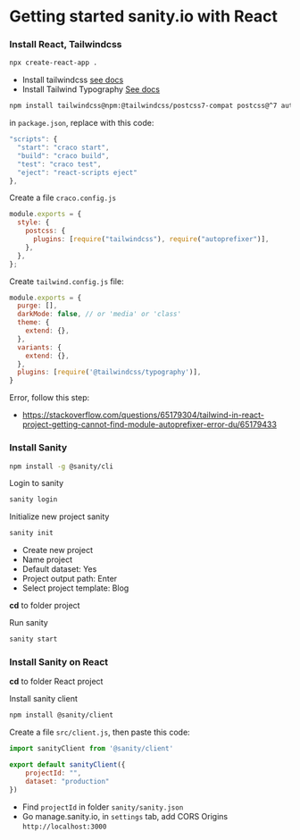 # Getting started sanity.io with React

### Install React, Tailwindcss

```bash
npx create-react-app .
```

- Install tailwindcss [see docs](https://tailwindcss.com/docs/guides/create-react-app)
- Install Tailwind Typography [See docs](https://github.com/tailwindlabs/tailwindcss-typography)

```bash
npm install tailwindcss@npm:@tailwindcss/postcss7-compat postcss@^7 autoprefixer@^9 @craco/craco @tailwindcss/typography -D
```

in `package.json`, replace with this code:

```js
"scripts": {
  "start": "craco start",
  "build": "craco build",
  "test": "craco test",
  "eject": "react-scripts eject"
},
```

Create a file `craco.config.js`

```js
module.exports = {
  style: {
    postcss: {
      plugins: [require("tailwindcss"), require("autoprefixer")],
    },
  },
};
```

Create `tailwind.config.js` file:

```js
module.exports = {
  purge: [],
  darkMode: false, // or 'media' or 'class'
  theme: {
    extend: {},
  },
  variants: {
    extend: {},
  },
  plugins: [require('@tailwindcss/typography')],
}
```

Error, follow this step:

- https://stackoverflow.com/questions/65179304/tailwind-in-react-project-getting-cannot-find-module-autoprefixer-error-du/65179433

### Install Sanity

```bash
npm install -g @sanity/cli
```

Login to sanity

```bash
sanity login
```

Initialize new project sanity

```bash
sanity init
```

- Create new project
- Name project
- Default dataset: Yes
- Project output path: Enter
- Select project template: Blog

**cd** to folder project

Run sanity

```bash
sanity start
```

### Install Sanity on React

**cd** to folder React project

Install sanity client

```bash
npm install @sanity/client
```

Create a file `src/client.js`, then paste this code:

```js
import sanityClient from '@sanity/client'

export default sanityClient({
	projectId: "",
    dataset: "production"
})
```

- Find `projectId` in folder `sanity/sanity.json`
- Go manage.sanity.io, in `settings` tab, add CORS Origins `http://localhost:3000`